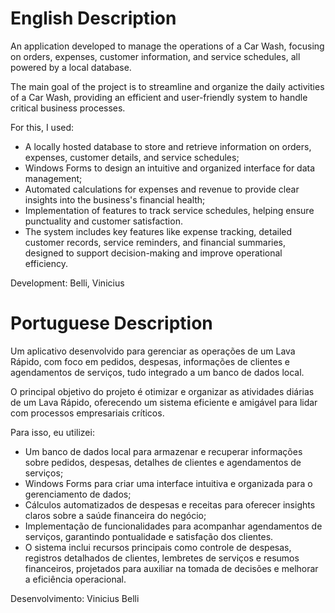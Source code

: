 # English Description

An application developed to manage the operations of a Car Wash, focusing on orders, expenses, customer information, and service schedules, all powered by a local database.

The main goal of the project is to streamline and organize the daily activities of a Car Wash, providing an efficient and user-friendly system to handle critical business processes.

For this, I used:
- A locally hosted database to store and retrieve information on orders, expenses, customer details, and service schedules;
- Windows Forms to design an intuitive and organized interface for data management;
- Automated calculations for expenses and revenue to provide clear insights into the business's financial health;
- Implementation of features to track service schedules, helping ensure punctuality and customer satisfaction.
- The system includes key features like expense tracking, detailed customer records, service reminders, and financial summaries, designed to support decision-making and improve operational efficiency.

Development:
Belli, Vinicius

# Portuguese Description

Um aplicativo desenvolvido para gerenciar as operações de um Lava Rápido, com foco em pedidos, despesas, informações de clientes e agendamentos de serviços, tudo integrado a um banco de dados local.

O principal objetivo do projeto é otimizar e organizar as atividades diárias de um Lava Rápido, oferecendo um sistema eficiente e amigável para lidar com processos empresariais críticos.

Para isso, eu utilizei:
- Um banco de dados local para armazenar e recuperar informações sobre pedidos, despesas, detalhes de clientes e agendamentos de serviços;
- Windows Forms para criar uma interface intuitiva e organizada para o gerenciamento de dados;
- Cálculos automatizados de despesas e receitas para oferecer insights claros sobre a saúde financeira do negócio;
- Implementação de funcionalidades para acompanhar agendamentos de serviços, garantindo pontualidade e satisfação dos clientes.
- O sistema inclui recursos principais como controle de despesas, registros detalhados de clientes, lembretes de serviços e resumos financeiros, projetados para auxiliar na tomada de decisões e melhorar a eficiência operacional.

Desenvolvimento:
Vinicius Belli
